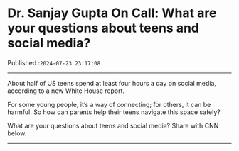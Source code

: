 # Dr. Sanjay Gupta On Call: What are your questions about teens and social media?

Published :`2024-07-23 23:17:08`

---

About half of US teens spend at least four hours a day on social media, according to a new White House report.

For some young people, it’s a way of connecting; for others, it can be harmful. So how can parents help their teens navigate this space safely?

What are your questions about teens and social media? Share with CNN below.

---

